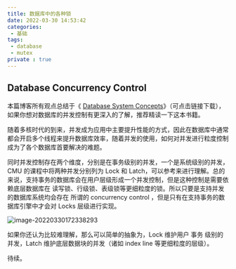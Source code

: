 ```yaml
---
title: 数据库中的各种锁
date: 2022-03-30 14:53:42
categories: 
 - 基础
tags: 
 - database
 - mutex
private : true
---
```


## Database Concurrency Control

本篇博客所有观点总结于《 [Database System Concepts](https://cloud.yili.fit/s/wNSR)》（可点击链接下载），如果你想对数据库的并发控制有更深入的了解，推荐精读一下这本书籍。

随着多核时代的到来，并发成为应用中主要提升性能的方式，因此在数据库中通常都会开启多个线程来提升数据库效率，随着并发的使用，如何对并发进行粒度控制成为了各个数据库首要解决的难题。

同时并发控制存在两个维度，分别是在事务级别的并发，一个是系统级别的并发，CMU 的课程中将两种并发分别列为 Lock 和 Latch，可以参考来进行理解。总的来说，支持事务的数据库会在用户层级形成一个并发控制，但是这种控制是需要依赖底层数据库在 读写锁、行级锁、表级锁等更细粒度的锁。所以只要是支持并发的数据库系统均会存在 所谓的 concurrency control ，但是只有在支持事务的数据库引擎中才会对 Locks 层级进行实现。

![image-20220330172338293](https://yili979.oss-cn-beijing.aliyuncs.com/img/202203301723245.png)

如果你还认为比较难理解，那么可以简单的抽象为，Lock 维护用户 事务 级别的并发，Latch 维护底层数据块的并发（诸如 index line 等更细粒度的层级）。

待续。

